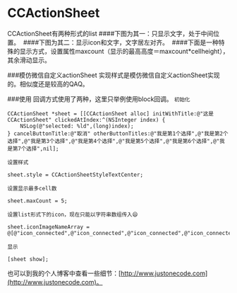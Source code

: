 # CCActionSheet
<!--![项目演示](https://github.com/maxmoo/CCActionSheet/p_sheet.gif)-->
<!--![](https://github.com/maxmoo/CCActionSheet/p_sheet.gif)-->

CCActionSheet有两种形式的list
####下图为其一：只显示文字，处于中间位置。
<img src="https://github.com/maxmoo/CCActionSheet/blob/master/Demo/center.gif" alt="" style="max-width:100%;">
####下图为其二：显示icon和文字，文字居左对齐。
<img src="https://github.com/maxmoo/CCActionSheet/blob/master/Demo/list.gif" alt="" style="max-width:100%;">
####下面是一种特殊的显示方式，设置属性maxcount（显示的最高高度＝maxcount*cellheight），其余滑动显示。
<img src="https://github.com/maxmoo/CCActionSheet/blob/master/Demo/scroll.gif" alt="" style="max-width:100%;">

###模仿微信自定义actionSheet
实现样式是模仿微信自定义actionSheet实现的。相似度还是较高的QAQ。

###使用
回调方式使用了两种，这里只举例使用block回调。
`初始化`
>
    CCActionSheet *sheet = [[CCActionSheet alloc] initWithTitle:@"这是CCActionSheet" clickedAtIndex:^(NSInteger index) {
        NSLog(@"selected: %ld",(long)index);
    } cancelButtonTitle:@"取消" otherButtonTitles:@"我是第1个选择",@"我是第2个选择",@"我是第3个选择",@"我是第4个选择",@"我是第5个选择",@"我是第6个选择",@"我是第7个选择",nil];
>    
`设置样式`
>
    sheet.style = CCActionSheetStyleTextCenter;
>
`设置显示最多cell数`
>
    sheet.maxCount = 5;
>
`设置list形式下的icon，现在只能以字符串数组传入😄`
>
    sheet.iconImageNameArray = @[@"icon_connected",@"icon_connected",@"icon_connected",@"icon_connected",@"icon_connected",@"icon_connected",@"icon_connected",@"icon_connected",@"icon_connected"];
>
`显示`   
>
    [sheet show];
>

也可以到我的个人博客中查看一些细节：[http://www.justonecode.com](http://www.justonecode.com)。
